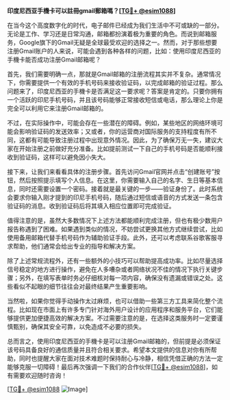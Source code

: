 **印度尼西亚手機卡可以註冊gmail郵箱嗎？[[TG💪+ @esim1088](https://t.me/s/esim1088)]**

在当今这个高度数字化的时代，电子邮件已经成为我们生活中不可或缺的一部分。无论是工作、学习还是日常沟通，邮箱都扮演着极为重要的角色。而说到邮箱服务，Google旗下的Gmail无疑是全球最受欢迎的选择之一。然而，对于那些想要注册Gmail账户的人来说，可能会遇到各种各样的问题，比如：使用印度尼西亚的手機卡能否成功注册Gmail邮箱呢？

首先，我们需要明确一点，那就是Gmail邮箱的注册流程其实并不复杂。通常情况下，你需要提供一个有效的手机号码来接收验证码，以完成邮箱的验证过程。那么问题来了，印度尼西亚的手機卡是否满足这一要求呢？答案是肯定的。只要你拥有一个活跃的印尼手机号码，并且该号码能够正常接收短信或电话，那么理论上你是完全可以利用它来注册Gmail邮箱的。

不过，在实际操作中，可能会存在一些潜在的障碍。例如，某些地区的网络环境可能会影响验证码的发送效率；又或者，你的运营商对国际服务的支持程度有所不同，这都有可能导致注册过程中出现意外情况。因此，为了确保万无一失，建议大家在开始注册之前做好充分准备。比如提前测试一下自己的手机号码是否能顺利接收到验证码，这样可以避免因小失大。

接下来，让我们来看看具体的注册步骤。首先访问Gmail官网并点击“创建账号”按钮，然后按照提示填写个人信息。在这里，你需要输入自己的名字、生日等基本信息，同时还需要设置一个密码。接着就是最关键的一步——验证身份了。此时系统会要求你输入刚才提到的印尼手机号码，随后通过短信或语音的方式发送一条包含验证码的消息。收到验证码后将其填入相应位置即可完成验证。

值得注意的是，虽然大多数情况下上述方法都能顺利完成注册，但也有极少数用户报告称遇到了困难。如果遇到类似的情况，不妨尝试更换其他方式继续尝试，比如使用备用邮箱代替手机号码作为辅助验证手段。此外，还可以考虑联系谷歌客服寻求帮助，他们通常会给出专业的指导和解决方案。

除了上述常规流程外，还有一些额外的小技巧可以帮助提高成功率。比如尽量选择信号稳定的地方进行操作，避免在人多嘈杂或者网络状况不佳的情况下执行关键步骤；另外，在填写表单时务必仔细核对每一项内容，确保没有遗漏或错误之处。这些看似不起眼的细节往往会对最终结果产生重要影响。

当然啦，如果你觉得手动操作太过麻烦，也可以借助一些第三方工具来简化整个流程。比如现在市面上有许多专门针对海外用户设计的应用程序和服务平台，它们能够提供更加便捷高效的解决方案。不过需要注意的是，在选择这类服务时一定要谨慎甄别，确保其安全可靠，以免造成不必要的损失。

总而言之，使用印度尼西亚的手機卡是可以注册Gmail邮箱的，但前提是必须保证该号码具备良好的通信质量并且符合相关要求。希望本文提供的信息对你有所帮助，同时也提醒大家在面对技术难题时保持耐心与冷静，相信凭借正确的方法一定能够克服一切障碍！最后再次强调一下我们的合作伙伴[[TG💪+ @esim1088](https://t.me/s/esim1088)]，如有需要欢迎随时咨询！

[[TG💪+ @esim1088](https://t.me/s/esim1088) ![Image](https://i.postimg.cc/4NQfJmqS/Snipaste-2025-05-13-00-14-12.png)]